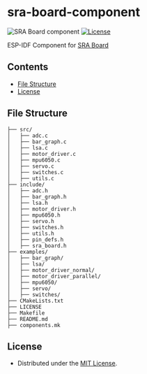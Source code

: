 # sra-board-component

![SRA Board component](https://github.com/SRA-VJTI/sra-board-component/workflows/SRA%20Board%20component/badge.svg)
[![License][license-shield]][license-url]

ESP-IDF Component for [SRA Board](https://github.com/SRA-VJTI/sra-board-hardware-design)

## Contents
- [File Structure](#file-structure)
- [License](#license)

## File Structure
    ├── src/                               
    │   ├── adc.c
    │   ├── bar_graph.c
    │   ├── lsa.c
    │   ├── motor_driver.c
    │   ├── mpu6050.c
    │   ├── servo.c
    │   ├── switches.c
    │   ├── utils.c
    ├── include/
    │   ├── adc.h
    │   ├── bar_graph.h
    │   ├── lsa.h
    │   ├── motor_driver.h
    │   ├── mpu6050.h
    │   ├── servo.h
    │   ├── switches.h
    │   ├── utils.h
    │   ├── pin_defs.h
    │   ├── sra_board.h
    ├── examples/
    │   ├── bar_graph/
    │   ├── lsa/
    │   ├── motor_driver_normal/
    │   ├── motor_driver_parallel/
    │   ├── mpu6050/
    │   ├── servo/
    │   ├── switches/
    ├── CMakeLists.txt
    ├── LICENSE
    ├── Makefile
    ├── README.md                
    ├── components.mk                    

## License
- Distributed under the [MIT License](https://github.com/SRA-VJTI/sra-board-component/blob/main/LICENSE).


[license-shield]: https://img.shields.io/github/license/SRA-VJTI/sra-board-component
[license-url]: https://github.com/SRA-VJTI/sra-board-component/blob/main/LICENSE